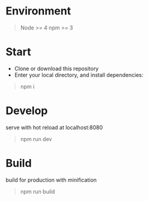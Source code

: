 # Environment
> Node >= 4  npm  >= 3

# Start
- Clone or download this repository
- Enter your local directory, and install dependencies:
> npm i

# Develop
 serve with hot reload at localhost:8080
  > npm run dev

# Build
  build for production with minification
> npm run build

